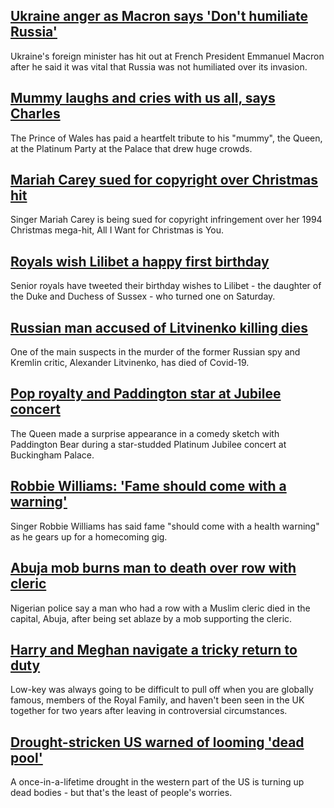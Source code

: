 ## [Ukraine anger as Macron says 'Don't humiliate Russia'](https://www.bbc.com/news/world-europe-61691816)
Ukraine's foreign minister has hit out at French President Emmanuel Macron after he said it was vital that Russia was not humiliated over its invasion.
## [Mummy laughs and cries with us all, says Charles](https://www.bbc.com/news/uk-61691432)
The Prince of Wales has paid a heartfelt tribute to his "mummy", the Queen, at the Platinum Party at the Palace that drew huge crowds.
## [Mariah Carey sued for copyright over Christmas hit](https://www.bbc.com/news/world-us-canada-61688826)
Singer Mariah Carey is being sued for copyright infringement over her 1994 Christmas mega-hit, All I Want for Christmas is You.
## [Royals wish Lilibet a happy first birthday](https://www.bbc.com/news/uk-61688835)
Senior royals have tweeted their birthday wishes to Lilibet - the daughter of the Duke and Duchess of Sussex - who turned one on Saturday.
## [Russian man accused of Litvinenko killing dies](https://www.bbc.com/news/world-europe-61690519)
One of the main suspects in the murder of the former Russian spy and Kremlin critic, Alexander Litvinenko, has died of Covid-19.
## [Pop royalty and Paddington star at Jubilee concert](https://www.bbc.com/news/uk-61690149)
The Queen made a surprise appearance in a comedy sketch with Paddington Bear during a star-studded Platinum Jubilee concert at Buckingham Palace.
## [Robbie Williams: 'Fame should come with a warning'](https://www.bbc.com/news/uk-england-stoke-staffordshire-61683092)
Singer Robbie Williams has said fame "should come with a health warning" as he gears up for a homecoming gig.
## [Abuja mob burns man to death over row with cleric](https://www.bbc.com/news/world-africa-61691819)
Nigerian police say a man who had a row with a Muslim cleric died in the capital, Abuja, after being set ablaze by a mob supporting the cleric.
## [Harry and Meghan navigate a tricky return to duty](https://www.bbc.com/news/uk-61685845)
Low-key was always going to be difficult to pull off when you are globally famous, members of the Royal Family, and haven't been seen in the UK together for two years after leaving in controversial circumstances.
## [Drought-stricken US warned of looming 'dead pool'](https://www.bbc.com/news/world-us-canada-61669233)
A once-in-a-lifetime drought in the western part of the US is turning up dead bodies - but that's the least of people's worries. 
